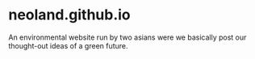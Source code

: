 # neoland.github.io
An environmental website run by two asians were we basically post our thought-out ideas of a green future.
